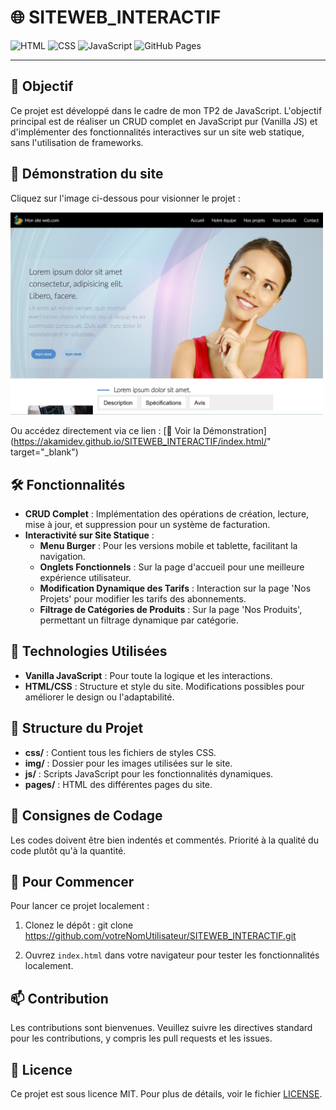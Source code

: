 # 🌐 SITEWEB_INTERACTIF

![HTML](https://img.shields.io/badge/HTML-5-E34F26?style=for-the-badge&logo=html5&logoColor=white)
![CSS](https://img.shields.io/badge/CSS-3-1572B6?style=for-the-badge&logo=css3&logoColor=white)
![JavaScript](https://img.shields.io/badge/JavaScript-Vanilla-F7DF1E?style=for-the-badge&logo=javascript&logoColor=black)
![GitHub Pages](https://img.shields.io/badge/Deployment-GitHub%20Pages-181717?style=for-the-badge&logo=github&logoColor=white)

---

## 🎯 Objectif
Ce projet est développé dans le cadre de mon TP2 de JavaScript. L'objectif principal est de réaliser un CRUD complet en JavaScript pur (Vanilla JS) et d'implémenter des fonctionnalités interactives sur un site web statique, sans l'utilisation de frameworks.

## 🌟 **Démonstration du site**

Cliquez sur l'image ci-dessous pour visionner le projet :

<a href="https://akamidev.github.io/SITEWEB_INTERACTIF/" target="_blank">
    <img src="./photo22.png" alt="Démonstration du Site" width="500">
</a>

Ou accédez directement via ce lien : [🔗 Voir la Démonstration](https://akamidev.github.io/SITEWEB_INTERACTIF/index.html/" target="_blank")

## 🛠 Fonctionnalités

- **CRUD Complet** : Implémentation des opérations de création, lecture, mise à jour, et suppression pour un système de facturation.
- **Interactivité sur Site Statique** :
  - **Menu Burger** : Pour les versions mobile et tablette, facilitant la navigation.
  - **Onglets Fonctionnels** : Sur la page d'accueil pour une meilleure expérience utilisateur.
  - **Modification Dynamique des Tarifs** : Interaction sur la page 'Nos Projets' pour modifier les tarifs des abonnements.
  - **Filtrage de Catégories de Produits** : Sur la page 'Nos Produits', permettant un filtrage dynamique par catégorie.
  
## 🚀 Technologies Utilisées

- **Vanilla JavaScript** : Pour toute la logique et les interactions.
- **HTML/CSS** : Structure et style du site. Modifications possibles pour améliorer le design ou l'adaptabilité.

## 📂 Structure du Projet

- **css/** : Contient tous les fichiers de styles CSS.
- **img/** : Dossier pour les images utilisées sur le site.
- **js/** : Scripts JavaScript pour les fonctionnalités dynamiques.
- **pages/** : HTML des différentes pages du site.

## 📌 Consignes de Codage

Les codes doivent être bien indentés et commentés. Priorité à la qualité du code plutôt qu'à la quantité.

## 📖 Pour Commencer

Pour lancer ce projet localement :
1. Clonez le dépôt :
git clone https://github.com/votreNomUtilisateur/SITEWEB_INTERACTIF.git

2. Ouvrez `index.html` dans votre navigateur pour tester les fonctionnalités localement.

## 📫 Contribution

Les contributions sont bienvenues. Veuillez suivre les directives standard pour les contributions, y compris les pull requests et les issues.

## 📄 Licence

Ce projet est sous licence MIT. Pour plus de détails, voir le fichier [LICENSE](https://github.com/akamidev/SITEWEB_INTERACTIF/blob/main/LICENSE).
